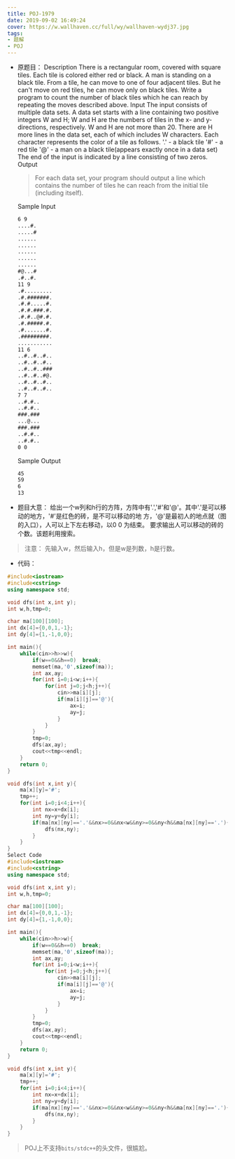```yaml
---
title: POJ-1979
date: 2019-09-02 16:49:24
cover: https://w.wallhaven.cc/full/wy/wallhaven-wydj37.jpg
tags:
- 题解
- POJ
---
```


* 原题目：
  Description
  There is a rectangular room, covered with square tiles. Each tile is colored either red or black. A man is standing on a black tile. From a tile, he can move to one of four adjacent tiles. But he can't move on red tiles, he can move only on black tiles. 
  Write a program to count the number of black tiles which he can reach by repeating the moves described above.
  Input
  The input consists of multiple data sets. A data set starts with a line containing two positive integers W and H; W and H are the numbers of tiles in the x- and y- directions, respectively. W and H are not more than 20. 
  There are H more lines in the data set, each of which includes W characters. Each character represents the color of a tile as follows. 
  '.' - a black tile 
  '#' - a red tile 
  '@' - a man on a black tile(appears exactly once in a data set) 
  The end of the input is indicated by a line consisting of two zeros.
  Output
  > For each data set, your program should output a line which contains the number of tiles he can reach from the initial tile (including itself).

  Sample Input
  ```txt
  6 9
  ....#.
  .....#
  ......
  ......
  ......
  ......
  ......
  #@...#
  .#..#.
  11 9
  .#.........
  .#.#######.
  .#.#.....#.
  .#.#.###.#.
  .#.#..@#.#.
  .#.#####.#.
  .#.......#.
  .#########.
  ...........
  11 6
  ..#..#..#..
  ..#..#..#..
  ..#..#..###
  ..#..#..#@.
  ..#..#..#..
  ..#..#..#..
  7 7
  ..#.#..
  ..#.#..
  ###.###
  ...@...
  ###.###
  ..#.#..
  ..#.#..
  0 0
  ```
  Sample Output
  ```txt
  45
  59
  6
  13
  ```

* 题目大意：
  给出一个w列和h行的方阵，方阵中有'.','#'和'@'。其中'.'是可以移动的地方，'#'是红色的砖，是不可以移动的地		方，'@'是最初人的地点就（图的入口），人可以上下左右移动，以0 0 为结束。
  要求输出人可以移动的砖的个数。该题利用搜索。
>注意：
>先输入w，然后输入h，但是w是列数，h是行数。

* 代码：
```c++
#include<iostream>
#include<cstring>
using namespace std;

void dfs(int x,int y);
int w,h,tmp=0;

char ma[100][100];
int dx[4]={0,0,1,-1};
int dy[4]={1,-1,0,0};

int main(){
	while(cin>>h>>w){
		if(w==0&&h==0)  break;
		memset(ma,'0',sizeof(ma));
		int ax,ay;
		for(int i=0;i<w;i++){
			for(int j=0;j<h;j++){
				cin>>ma[i][j];
				if(ma[i][j]=='@'){
					ax=i;
					ay=j;
				}
			}
		}
		tmp=0;
		dfs(ax,ay);
		cout<<tmp<<endl;
	}
	return 0;
}

void dfs(int x,int y){
	ma[x][y]='#';
	tmp++;
	for(int i=0;i<4;i++){
		int nx=x+dx[i];
		int ny=y+dy[i];
		if(ma[nx][ny]=='.'&&nx>=0&&nx<w&&ny>=0&&ny<h&&ma[nx][ny]=='.'){
			dfs(nx,ny);
		}
	}
}
Select Code
#include<iostream>
#include<cstring>
using namespace std;

void dfs(int x,int y);
int w,h,tmp=0;

char ma[100][100];
int dx[4]={0,0,1,-1};
int dy[4]={1,-1,0,0};

int main(){
	while(cin>>h>>w){
		if(w==0&&h==0)  break;
		memset(ma,'0',sizeof(ma));
		int ax,ay;
		for(int i=0;i<w;i++){
			for(int j=0;j<h;j++){
				cin>>ma[i][j];
				if(ma[i][j]=='@'){
					ax=i;
					ay=j;
				}
			}
		}
		tmp=0;
		dfs(ax,ay);
		cout<<tmp<<endl;
	}
	return 0;
}

void dfs(int x,int y){
	ma[x][y]='#';
	tmp++;
	for(int i=0;i<4;i++){
		int nx=x+dx[i];
		int ny=y+dy[i];
		if(ma[nx][ny]=='.'&&nx>=0&&nx<w&&ny>=0&&ny<h&&ma[nx][ny]=='.'){
			dfs(nx,ny);
		}
	}
}
```
> POJ上不支持`bits/stdc++`的头文件，很尴尬。
